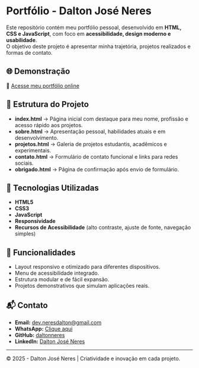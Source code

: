 # Portfólio - Dalton José Neres

Este repositório contém meu portfólio pessoal, desenvolvido em **HTML, CSS e JavaScript**, com foco em **acessibilidade, design moderno e usabilidade**.  
O objetivo deste projeto é apresentar minha trajetória, projetos realizados e formas de contato.

## 🌐 Demonstração
🔗 [Acesse meu portfólio online](https://daltonneres.github.io/potfolio_neres/)

## 📌 Estrutura do Projeto
- **index.html** → Página inicial com destaque para meu nome, profissão e acesso rápido aos projetos.  
- **sobre.html** → Apresentação pessoal, habilidades atuais e em desenvolvimento.  
- **projetos.html** → Galeria de projetos estudantis, acadêmicos e experimentais.  
- **contato.html** → Formulário de contato funcional e links para redes sociais.  
- **obrigado.html** → Página de confirmação após envio de formulário.  

## 🎯 Tecnologias Utilizadas
- **HTML5**
- **CSS3**
- **JavaScript**
- **Responsividade**
- **Recursos de Acessibilidade** (alto contraste, ajuste de fonte, navegação simples)

## 🚀 Funcionalidades
- Layout responsivo e otimizado para diferentes dispositivos.  
- Menu de acessibilidade integrado.  
- Estrutura modular e de fácil expansão.  
- Projetos demonstrativos que simulam aplicações reais.  

## 📬 Contato
- **Email:** [dev.neresdalton@gmail.com](mailto:dev.neresdalton@gmail.com)  
- **WhatsApp:** [Clique aqui](https://wa.me/5546999711937)  
- **GitHub:** [daltonneres](https://github.com/daltonneres)  
- **LinkedIn:** [Dalton José Neres](https://www.linkedin.com/in/dalton-jos%C3%A9-neres/)  

---

© 2025 - Dalton José Neres | Criatividade e inovação em cada projeto.
